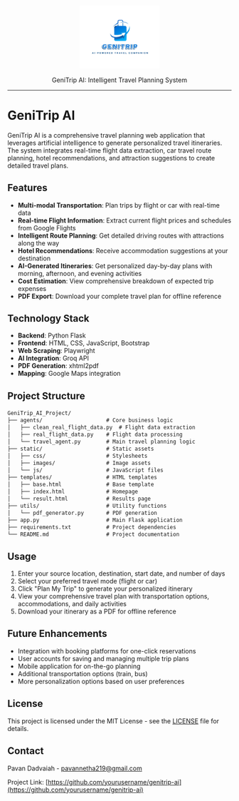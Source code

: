   <p align="center">
  <img width="180" src="image\Geni_Trip_Logo.png" alt="GeniTrip AI">
  <p align="center">GeniTrip AI: Intelligent Travel Planning System</p>
</p>

---

# GeniTrip AI

GeniTrip AI is a comprehensive travel planning web application that leverages artificial intelligence to generate personalized travel itineraries. The system integrates real-time flight data extraction, car travel route planning, hotel recommendations, and attraction suggestions to create detailed travel plans.

## Features

- **Multi-modal Transportation**: Plan trips by flight or car with real-time data
- **Real-time Flight Information**: Extract current flight prices and schedules from Google Flights
- **Intelligent Route Planning**: Get detailed driving routes with attractions along the way
- **Hotel Recommendations**: Receive accommodation suggestions at your destination
- **AI-Generated Itineraries**: Get personalized day-by-day plans with morning, afternoon, and evening activities
- **Cost Estimation**: View comprehensive breakdown of expected trip expenses
- **PDF Export**: Download your complete travel plan for offline reference

## Technology Stack

- **Backend**: Python Flask
- **Frontend**: HTML, CSS, JavaScript, Bootstrap
- **Web Scraping**: Playwright
- **AI Integration**: Groq API
- **PDF Generation**: xhtml2pdf
- **Mapping**: Google Maps integration



## Project Structure

```
GeniTrip_AI_Project/
├── agents/                    # Core business logic
│   ├── clean_real_flight_data.py  # Flight data extraction
│   ├── real_flight_data.py    # Flight data processing
│   └── travel_agent.py        # Main travel planning logic
├── static/                    # Static assets
│   ├── css/                   # Stylesheets
│   ├── images/                # Image assets
│   └── js/                    # JavaScript files
├── templates/                 # HTML templates
│   ├── base.html              # Base template
│   ├── index.html             # Homepage
│   └── result.html            # Results page
├── utils/                     # Utility functions
│   └── pdf_generator.py       # PDF generation
├── app.py                     # Main Flask application
├── requirements.txt           # Project dependencies
└── README.md                  # Project documentation
```

## Usage

1. Enter your source location, destination, start date, and number of days
2. Select your preferred travel mode (flight or car)
3. Click "Plan My Trip" to generate your personalized itinerary
4. View your comprehensive travel plan with transportation options, accommodations, and daily activities
5. Download your itinerary as a PDF for offline reference

## Future Enhancements

- Integration with booking platforms for one-click reservations
- User accounts for saving and managing multiple trip plans
- Mobile application for on-the-go planning
- Additional transportation options (train, bus)
- More personalization options based on user preferences

## License
This project is licensed under the MIT License - see the [LICENSE](LICENSE.txt) file for details.

## Contact

Pavan Dadvaiah - pavannetha219@gmail.com

Project Link: [https://github.com/yourusername/genitrip-ai](https://github.com/yourusername/genitrip-ai)
